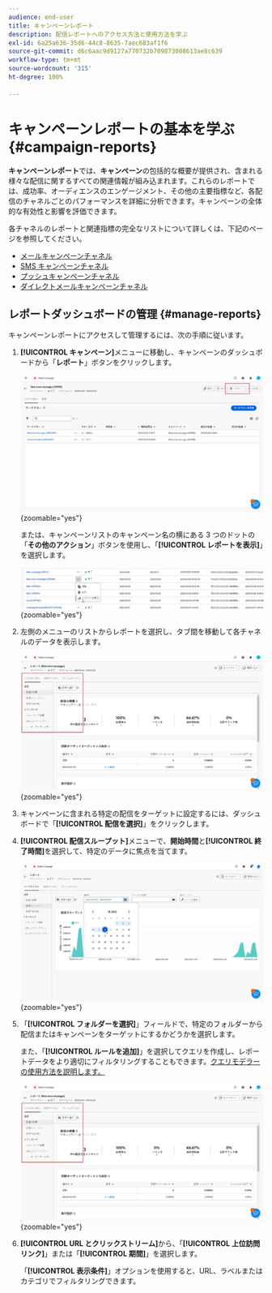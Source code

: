 ```yaml
---
audience: end-user
title: キャンペーンレポート
description: 配信レポートへのアクセス方法と使用方法を学ぶ
exl-id: 6a25a636-35d6-44c8-8635-7aec683af1f6
source-git-commit: d6c6aac9d9127a770732b709873008613ae8c639
workflow-type: tm+mt
source-wordcount: '315'
ht-degree: 100%

---
```


# キャンペーンレポートの基本を学ぶ {#campaign-reports}

**キャンペーンレポート**&#x200B;では、**キャンペーン**&#x200B;の包括的な概要が提供され、含まれる様々な配信に関するすべての関連情報が組み込まれます。これらのレポートでは、成功率、オーディエンスのエンゲージメント、その他の主要指標など、各配信のチャネルごとのパフォーマンスを詳細に分析できます。キャンペーンの全体的な有効性と影響を評価できます。

各チャネルのレポートと関連指標の完全なリストについて詳しくは、下記のページを参照してください。

* [メールキャンペーンチャネル](campaign-reports-email.md)
* [SMS キャンペーンチャネル](campaign-reports-sms.md)
* [プッシュキャンペーンチャネル](campaign-reports-push.md)
* [ダイレクトメールキャンペーンチャネル](campaign-reports-direct-mail.md)

## レポートダッシュボードの管理 {#manage-reports}

キャンペーンレポートにアクセスして管理するには、次の手順に従います。

1. **[!UICONTROL キャンペーン]**&#x200B;メニューに移動し、キャンペーンのダッシュボードから「**レポート**」ボタンをクリックします。

   ![キャンペーンメニューと「レポート」ボタンを示すスクリーンショット](assets/manage_campaign_report_2.png){zoomable="yes"}

   または、キャンペーンリストのキャンペーン名の横にある 3 つのドットの「**その他のアクション**」ボタンを使用し、「**[!UICONTROL レポートを表示]**」を選択します。

   ![「その他のアクション」ボタンと「レポートを表示」オプションを示すスクリーンショット](assets/manage_campaign_report_1.png){zoomable="yes"}

1. 左側のメニューのリストからレポートを選択し、タブ間を移動して各チャネルのデータを表示します。

   ![チャネルデータのレポートオプションとタブを含む左側のメニューを示すスクリーンショット](assets/manage_campaign_report_4.png){zoomable="yes"}

1. キャンペーンに含まれる特定の配信をターゲットに設定するには、ダッシュボードで「**[!UICONTROL 配信を選択]**」をクリックします。

1. **[!UICONTROL 配信スループット]**&#x200B;メニューで、**開始時間**&#x200B;と&#x200B;**[!UICONTROL 終了時間]**&#x200B;を選択して、特定のデータに焦点を当てます。

   ![開始時間と終了時間のオプションを含む配信スループットメニューを示すスクリーンショット](assets/manage_campaign_report_3.png){zoomable="yes"}

1. 「**[!UICONTROL フォルダーを選択]**」フィールドで、特定のフォルダーから配信またはキャンペーンをターゲットにするかどうかを選択します。

   また、「**[!UICONTROL ルールを追加]**」を選択してクエリを作成し、レポートデータをより適切にフィルタリングすることもできます。[クエリモデラーの使用方法を説明します。](../query/query-modeler-overview.md)

   ![「フォルダーを選択」フィールドと「ルールを追加」オプションを示すスクリーンショット](assets/manage_campaign_report_4.png){zoomable="yes"}

1. **[!UICONTROL URL とクリックストリーム]**&#x200B;から、「**[!UICONTROL 上位訪問リンク]**」または「**[!UICONTROL 期間]**」を選択します。

   「**[!UICONTROL 表示条件]**」オプションを使用すると、URL、ラベルまたはカテゴリでフィルタリングできます。